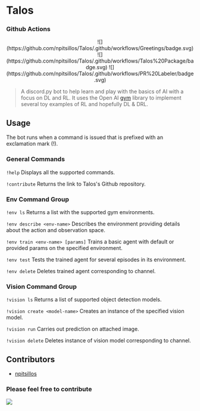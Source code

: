 # Talos

### Github Actions
<p align="center">
    ![](https://github.com/npitsillos/Talos/.github/workflows/Greetings/badge.svg)
    ![](https://github.com/npitsillos/Talos/.github/workflows/Talos%20Package/badge.svg)
    ![](https://github.com/npitsillos/Talos/.github/workflows/PR%20Labeler/badge.svg)
</p>

> A discord.py bot to help learn and play with the basics of AI with a focus on DL and RL.  It uses the Open AI [gym](https://github.com/openai/gym) library to implement several toy examples of RL and hopefully DL & DRL.

## Usage
The bot runs when a command is issued that is prefixed with an exclamation mark (!).

### General Commands
```!help``` Displays all the supported commands.

```!contribute``` Returns the link to Talos's Github repository.

### Env Command Group
```!env ls``` Returns a list with the supported gym environments.

```!env describe <env-name>``` Describes the environment providing details about the action and observation space.

```!env train <env-name> [params]``` Trains a basic agent with default or provided params on the specified environment.

```!env test``` Tests the trained agent for several episodes in its environment.

```!env delete``` Deletes trained agent corresponding to channel.

### Vision Command Group
```!vision ls``` Returns a list of supported object detection models.

```!vision create <model-name>``` Creates an instance of the specified vision model.

```!vision run``` Carries out prediction on attached image.

```!vision delete``` Deletes instance of vision model corresponding to channel.

## Contributors
* [npitsillos](https://github.com/npitsillos)

### Please feel free to contribute
<p>
  <a href="http://makeapullrequest.com">
    <img src="https://img.shields.io/badge/PRs-welcome-brightgreen.svg">
  </a>
</p>